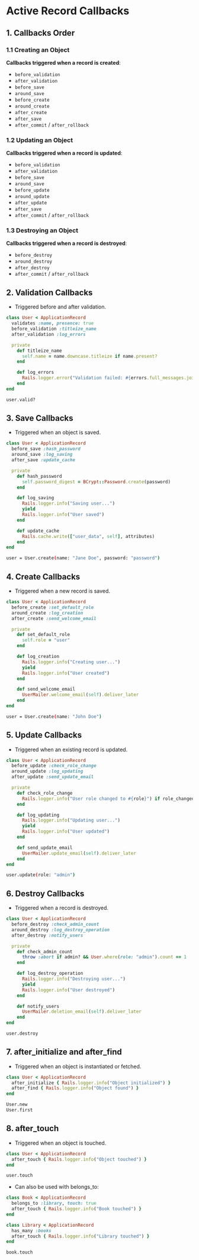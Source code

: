 # Active Record Callbacks

## 1. Callbacks Order

### 1.1 Creating an Object

**Callbacks triggered when a record is created**:

+ `before_validation`
+ `after_validation`
+ `before_save`
+ `around_save`
+ `before_create`
+ `around_create`
+ `after_create`
+ `after_save`
+ `after_commit` / `after_rollback`

### 1.2 Updating an Object

**Callbacks triggered when a record is updated**:

+ `before_validation`
+ `after_validation`
+ `before_save`
+ `around_save`
+ `before_update`
+ `around_update`
+ `after_update`
+ `after_save`
+ `after_commit` / `after_rollback`

### 1.3 Destroying an Object

**Callbacks triggered when a record is destroyed**:

+ `before_destroy`
+ `around_destroy`
+ `after_destroy`
+ `after_commit` / `after_rollback`

## 2. Validation Callbacks

- Triggered before and after validation.

```ruby
class User < ApplicationRecord
  validates :name, presence: true
  before_validation :titleize_name
  after_validation :log_errors

  private
    def titleize_name
      self.name = name.downcase.titleize if name.present?
    end

    def log_errors
      Rails.logger.error("Validation failed: #{errors.full_messages.join(', ')}") if errors.any?
    end
end
```

```bash
user.valid?
```

## 3. Save Callbacks

- Triggered when an object is saved.

```ruby
class User < ApplicationRecord
  before_save :hash_password
  around_save :log_saving
  after_save :update_cache

  private
    def hash_password
      self.password_digest = BCrypt::Password.create(password)
    end

    def log_saving
      Rails.logger.info("Saving user...")
      yield
      Rails.logger.info("User saved")
    end

    def update_cache
      Rails.cache.write(["user_data", self], attributes)
    end
end
```

```bash
user = User.create(name: "Jane Doe", password: "password")
```

## 4. Create Callbacks

- Triggered when a new record is saved.

```ruby
class User < ApplicationRecord
  before_create :set_default_role
  around_create :log_creation
  after_create :send_welcome_email

  private
    def set_default_role
      self.role = "user"
    end

    def log_creation
      Rails.logger.info("Creating user...")
      yield
      Rails.logger.info("User created")
    end

    def send_welcome_email
      UserMailer.welcome_email(self).deliver_later
    end
end
```

```bash
user = User.create(name: "John Doe")
```

## 5. Update Callbacks

- Triggered when an existing record is updated.

```ruby
class User < ApplicationRecord
  before_update :check_role_change
  around_update :log_updating
  after_update :send_update_email

  private
    def check_role_change
      Rails.logger.info("User role changed to #{role}") if role_changed?
    end

    def log_updating
      Rails.logger.info("Updating user...")
      yield
      Rails.logger.info("User updated")
    end

    def send_update_email
      UserMailer.update_email(self).deliver_later
    end
end
```

```bash
user.update(role: "admin")
```

## 6. Destroy Callbacks

- Triggered when a record is destroyed.

```ruby
class User < ApplicationRecord
  before_destroy :check_admin_count
  around_destroy :log_destroy_operation
  after_destroy :notify_users

  private
    def check_admin_count
      throw :abort if admin? && User.where(role: "admin").count == 1
    end

    def log_destroy_operation
      Rails.logger.info("Destroying user...")
      yield
      Rails.logger.info("User destroyed")
    end

    def notify_users
      UserMailer.deletion_email(self).deliver_later
    end
end
```

```bash
user.destroy
```

## 7. after_initialize and after_find

- Triggered when an object is instantiated or fetched.

```ruby
class User < ApplicationRecord
  after_initialize { Rails.logger.info("Object initialized") }
  after_find { Rails.logger.info("Object found") }
end
```

```bash
User.new
User.first
```

## 8. after_touch

- Triggered when an object is touched.

```ruby
class User < ApplicationRecord
  after_touch { Rails.logger.info("Object touched") }
end
```

```bash
user.touch
```

- Can also be used with belongs_to:

```ruby
class Book < ApplicationRecord
  belongs_to :library, touch: true
  after_touch { Rails.logger.info("Book touched") }
end

class Library < ApplicationRecord
  has_many :books
  after_touch { Rails.logger.info("Library touched") }
end
```

```bash
book.touch
```



